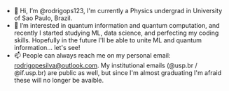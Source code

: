 - 👋 Hi, I’m @rodrigops123, I'm currently a Physics undergrad in University of Sao Paulo, Brazil.
- 👀 I’m interested in quantum information and quantum computation, and recently I started studying ML, data science, and perfecting my coding skills. Hopefully in the future I'll be able to unite ML and quantum information... let's see!
- 📫 People can always reach me on my personal email: rodrigopesilva@outlook.com. My institutional emails (@usp.br / @if.usp.br) are public as well, but since I'm almost graduating I'm afraid these will no longer be avaible.
<!---
rodrigops123/rodrigops123 is a ✨ special ✨ repository because its `README.md` (this file) appears on your GitHub profile.
You can click the Preview link to take a look at your changes.
--->
